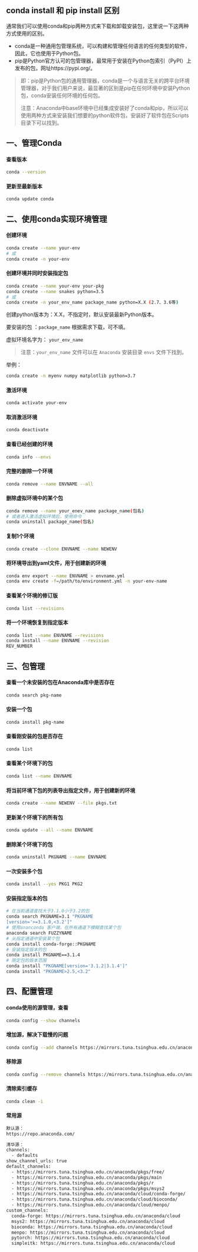 ## conda install 和 pip install 区别
通常我们可以使用conda和pip两种方式来下载和卸载安装包，这里说一下这两种方式使用的区别。

- conda是一种通用包管理系统，可以构建和管理任何语言的任何类型的软件，因此，它也使用于Python包。
- pip是Python官方认可的包管理器，最常用于安装在Python包索引（PyPI）上发布的包，网址https://pypi.org/。

> 即：pip是Python包的通用管理器，conda是一个与语言无关的跨平台环境管理器，对于我们用户来说，最显著的区别是pip在任何环境中安装Python包，conda安装任何环境的任何包。
> 
> 注意：Anaconda中base环境中已经集成安装好了conda和pip，所以可以使用两种方式来安装我们想要的python软件包，安装好了软件包在Scripts目录下可以找到。


## 一、管理Conda

#### 查看版本
``` bash
conda --version
```

#### 更新至最新版本
``` bash
conda update conda
```

## 二、使用conda实现环境管理

#### 创建环境
``` bash
conda create --name your-env
# 或
conda create -n your-env
```

#### 创建环境并同时安装指定包
``` bash
conda create --name your-env your-pkg
conda create --name snakes python=3.5
# 或
conda create -n your_env_name package_name python=X.X (2.7、3.6等)
```

创建python版本为：X.X，不指定时，默认安装最新Python版本。

要安装的包 ：`package_name` 根据需求下载，可不填。

虚拟环境名字为： `your_env_name`

> 注意：`your_env_name` 文件可以在 `Anaconda` 安装目录 `envs` 文件下找到。

举例：
``` bash
conda create -n myenv numpy matplotlib python=3.7
```

#### 激活环境
``` bash
conda activate your-env
```

#### 取消激活环境
``` bash
conda deactivate
```

#### 查看已经创建的环境
``` bash
conda info --envs
```

#### 完整的删除一个环境
``` bash
conda remove --name ENVNAME --all
```

#### 删除虚拟环境中的某个包
``` bash
conda remove --name your_enev_name package_name(包名)
# 或者进入激活虚拟环境后，使用命令 
conda uninstall package_name(包名)
```

#### 复制1个环境
``` bash
conda create --clone ENVNAME --name NEWENV
```

#### 将环境导出到yaml文件，用于创建新的环境
``` bash
conda env export --name ENVNAME > envname.yml
conda env create -f=/path/to/environment.yml -n your-env-name
```

#### 查看某个环境的修订版
``` bash
conda list --revisions
```

#### 将一个环境恢复到指定版本
``` bash
conda list --name ENVNAME --revisions
conda install --name ENVNAME --revision
REV_NUMBER
```

## 三、包管理

#### 查看一个未安装的包在Anaconda库中是否存在
``` bash
conda search pkg-name
```

#### 安装一个包
``` bash
conda install pkg-name
```

#### 查看刚安装的包是否存在
``` bash
conda list
```

#### 查看某个环境下的包
``` bash
conda list --name ENVNAME
```

#### 将当前环境下包的列表导出指定文件，用于创建新的环境
``` bash
conda create --name NEWENV --file pkgs.txt
```

#### 更新某个环境下的所有包
``` bash
conda update --all --name ENVNAME
```

#### 删除某个环境下的包
``` bash
conda uninstall PKGNAME --name ENVNAME
```

#### 一次安装多个包
``` bash
conda install --yes PKG1 PKG2
```

#### 安装指定版本的包
``` bash
# 在当前通道查找大于3.1.0小于3.2的包
conda search PKGNAME=3.1 "PKGNAME
[version='>=3.1.0,<3.2']"
# 使用ananconda 客户端，在所有通道下模糊查找某个包
anaconda search FUZZYNAME
# 从指定通道中安装某个包
conda install conda-forge::PKGNAME
# 安装指定版本的包
conda install PKGNAME==3.1.4
# 限定包的版本范围
conda install "PKGNAME[version='3.1.2|3.1.4']"
conda install "PKGNAME>2.5,<3.2"
```

## 四、配置管理

#### conda使用的源管理，查看
``` bash
conda config --show channels
```

#### 增加源，解决下载慢的问题
``` bash
conda config --add channels https://mirrors.tuna.tsinghua.edu.cn/anaconda/pkgs/free/
```

#### 移除源
``` bash
conda config --remove channels https://mirrors.tuna.tsinghua.edu.cn/anaconda/cloud/conda-forge/
```

#### 清除索引缓存
``` bash
conda clean -i
```

#### 常用源
``` bash
默认源：
https://repo.anaconda.com/

清华源：
channels:
  - defaults
show_channel_urls: true
default_channels:
  - https://mirrors.tuna.tsinghua.edu.cn/anaconda/pkgs/free/
  - https://mirrors.tuna.tsinghua.edu.cn/anaconda/pkgs/main
  - https://mirrors.tuna.tsinghua.edu.cn/anaconda/pkgs/r
  - https://mirrors.tuna.tsinghua.edu.cn/anaconda/pkgs/msys2
  - https://mirrors.tuna.tsinghua.edu.cn/anaconda/cloud/conda-forge/
  - https://mirrors.tuna.tsinghua.edu.cn/anaconda/cloud/bioconda/
  - https://mirrors.tuna.tsinghua.edu.cn/anaconda/cloud/menpo/
custom_channels:
  conda-forge: https://mirrors.tuna.tsinghua.edu.cn/anaconda/cloud
  msys2: https://mirrors.tuna.tsinghua.edu.cn/anaconda/cloud
  bioconda: https://mirrors.tuna.tsinghua.edu.cn/anaconda/cloud
  menpo: https://mirrors.tuna.tsinghua.edu.cn/anaconda/cloud
  pytorch: https://mirrors.tuna.tsinghua.edu.cn/anaconda/cloud
  simpleitk: https://mirrors.tuna.tsinghua.edu.cn/anaconda/cloud
```

#### 
``` bash

```

#### 
``` bash

```

#### 
``` bash

```

#### 
``` bash

```
